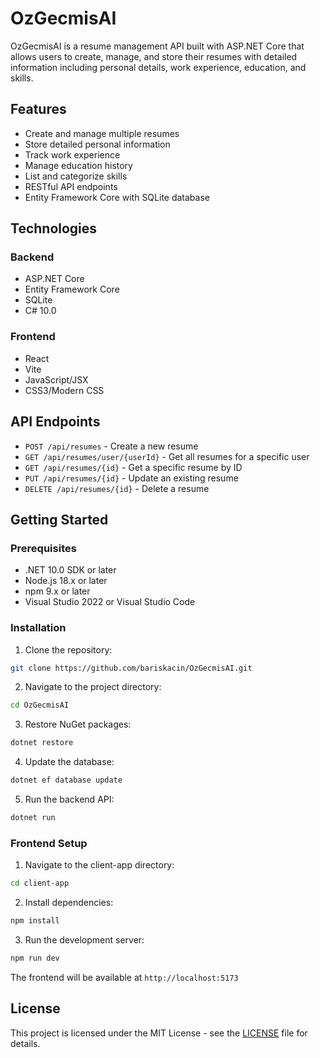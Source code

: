 # OzGecmisAI

OzGecmisAI is a resume management API built with ASP.NET Core that allows users to create, manage, and store their resumes with detailed information including personal details, work experience, education, and skills.

## Features

- Create and manage multiple resumes
- Store detailed personal information
- Track work experience
- Manage education history
- List and categorize skills
- RESTful API endpoints
- Entity Framework Core with SQLite database

## Technologies

### Backend
- ASP.NET Core
- Entity Framework Core
- SQLite
- C# 10.0

### Frontend
- React
- Vite
- JavaScript/JSX
- CSS3/Modern CSS

## API Endpoints

- `POST /api/resumes` - Create a new resume
- `GET /api/resumes/user/{userId}` - Get all resumes for a specific user
- `GET /api/resumes/{id}` - Get a specific resume by ID
- `PUT /api/resumes/{id}` - Update an existing resume
- `DELETE /api/resumes/{id}` - Delete a resume

## Getting Started

### Prerequisites

- .NET 10.0 SDK or later
- Node.js 18.x or later
- npm 9.x or later
- Visual Studio 2022 or Visual Studio Code

### Installation

1. Clone the repository:
```bash
git clone https://github.com/bariskacin/OzGecmisAI.git
```

2. Navigate to the project directory:
```bash
cd OzGecmisAI
```

3. Restore NuGet packages:
```bash
dotnet restore
```

4. Update the database:
```bash
dotnet ef database update
```

5. Run the backend API:
```bash
dotnet run
```

### Frontend Setup

1. Navigate to the client-app directory:
```bash
cd client-app
```

2. Install dependencies:
```bash
npm install
```

3. Run the development server:
```bash
npm run dev
```

The frontend will be available at `http://localhost:5173`

## License

This project is licensed under the MIT License - see the [LICENSE](LICENSE) file for details.